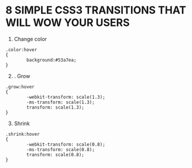 
# 8 SIMPLE CSS3 TRANSITIONS THAT WILL WOW YOUR USERS
1. Change color
```
.color:hover
{
        background:#53a7ea;
}
```
2. . Grow  
```
.grow:hover
{
        -webkit-transform: scale(1.3);
        -ms-transform: scale(1.3);
        transform: scale(1.3);
}
```
3. Shrink
```
.shrink:hover
{
        -webkit-transform: scale(0.8);
        -ms-transform: scale(0.8);
        transform: scale(0.8);
}
```
